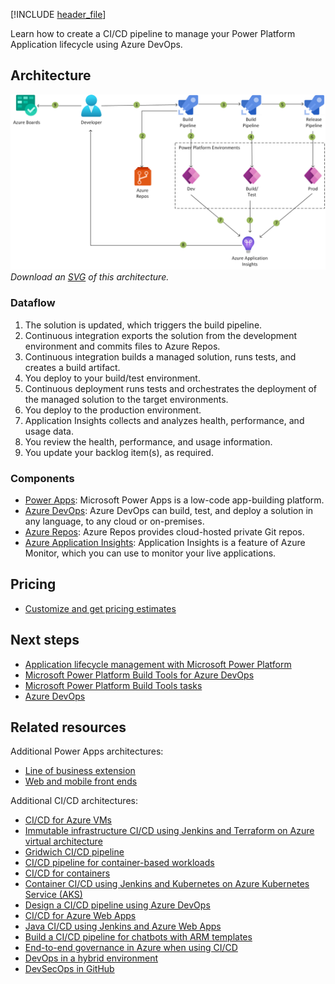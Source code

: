 [!INCLUDE [header_file](../../../includes/sol-idea-header.md)]

Learn how to create a CI/CD pipeline to manage your Power Platform Application lifecycle using Azure DevOps.

## Architecture

![Architecture diagram](../media/azure-devops-continuous-integration-and-continuous-deployment-for-power-apps.png)
*Download an [SVG](../media/azure-devops-continuous-integration-and-continuous-deployment-for-power-apps.png) of this architecture.*

### Dataflow

1. The solution is updated, which triggers the build pipeline.
1. Continuous integration exports the solution from the development environment and commits files to Azure Repos.
1. Continuous integration builds a managed solution, runs tests, and creates a build artifact.
1. You deploy to your build/test environment.
1. Continuous deployment runs tests and orchestrates the deployment of the managed solution to the target environments.
1. You deploy to the production environment.
1. Application Insights collects and analyzes health, performance, and usage data.
1. You review the health, performance, and usage information.
1. You update your backlog item(s), as required.

### Components

* [Power Apps](https://powerapps.microsoft.com): Microsoft Power Apps is a low-code app-building platform.
* [Azure DevOps](https://azure.microsoft.com/services/devops): Azure DevOps can build, test, and deploy a solution in any language, to any cloud or on-premises.
* [Azure Repos](https://azure.microsoft.com/services/devops/repos): Azure Repos provides cloud-hosted private Git repos.
* [Azure Application Insights](/azure/azure-monitor/app/app-insights-overview): Application Insights is a feature of Azure Monitor, which you can use to monitor your live applications.

## Pricing

* [Customize and get pricing estimates](https://azure.com/e/b96a4a9dbf804edabc83d00b41ffb245)

## Next steps

* [Application lifecycle management with Microsoft Power Platform](/power-platform/alm)
* [Microsoft Power Platform Build Tools for Azure DevOps](/power-platform/alm/devops-build-tools)
* [Microsoft Power Platform Build Tools tasks](/power-platform/alm/devops-build-tool-tasks)
* [Azure DevOps](https://azure.microsoft.com/services/devops)

## Related resources

Additional Power Apps architectures:
* [Line of business extension](/azure/architecture/solution-ideas/articles/lob)
* [Web and mobile front ends](/azure/architecture/solution-ideas/articles/front-end)

Additional CI/CD architectures:
* [CI/CD for Azure VMs](/azure/architecture/solution-ideas/articles/cicd-for-azure-vms)
* [Immutable infrastructure CI/CD using Jenkins and Terraform on Azure virtual architecture](/azure/architecture/solution-ideas/articles/immutable-infrastructure-cicd-using-jenkins-and-terraform-on-azure-virtual-architecture-overview)
* [Gridwich CI/CD pipeline](/azure/architecture/reference-architectures/media-services/gridwich-cicd)
* [CI/CD pipeline for container-based workloads](/azure/architecture/example-scenario/apps/devops-with-aks)
* [CI/CD for containers](/azure/architecture/solution-ideas/articles/cicd-for-containers)
* [Container CI/CD using Jenkins and Kubernetes on Azure Kubernetes Service (AKS)](/azure/architecture/solution-ideas/articles/container-cicd-using-jenkins-and-kubernetes-on-azure-container-service)
* [Design a CI/CD pipeline using Azure DevOps](/azure/architecture/example-scenario/apps/devops-dotnet-webapp)
* [CI/CD for Azure Web Apps](/azure/architecture/solution-ideas/articles/azure-devops-continuous-integration-and-continuous-deployment-for-azure-web-apps)
* [Java CI/CD using Jenkins and Azure Web Apps](/azure/architecture/solution-ideas/articles/java-cicd-using-jenkins-and-azure-web-apps)
* [Build a CI/CD pipeline for chatbots with ARM templates](/azure/architecture/example-scenario/apps/devops-cicd-chatbot)
* [End-to-end governance in Azure when using CI/CD](/azure/architecture/example-scenario/governance/end-to-end-governance-in-azure)
* [DevOps in a hybrid environment](/azure/architecture/solution-ideas/articles/devops-in-a-hybrid-environment)
* [DevSecOps in GitHub](/azure/architecture/solution-ideas/articles/devsecops-in-github)
